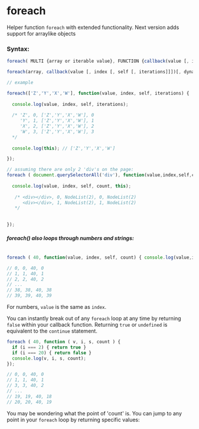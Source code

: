 # foreach
Helper function `foreach` with extended functionality.
Next version adds support for arraylike objects

### Syntax: 
```javascript
foreach( MULTI {array or iterable value}, FUNCTION {callback(value [, index, [, self [, iterations]]]){} }, BOOLEAN {use_dynamic_length}, MULTI {modify_this_scope});
```

```javascript
foreach(array, callback(value [, index [, self [, iterations]]])[, dynamiclength][, thisArg]);

// example

foreach(['Z','Y','X','W'], function(value, index, self, iterations) {
  
  console.log(value, index, self, iterations); 
  
  /* 'Z', 0, ['Z','Y','X','W'], 0
     'Y', 1, ['Z','Y','X','W'], 1
     'X', 2, ['Z','Y','X','W'], 2
     'W', 3, ['Z','Y','X','W'], 3
  */
  
  console.log(this); // ['Z','Y','X','W']

});

// assuming there are only 2 'div's on the page:
foreach ( document.querySelectorAll('div'), function(value,index,self,count) {
		
  console.log(value, index, self, count, this);
      
   /* <div></div>, 0, NodeList(2), 0, NodeList(2)
      <div></div>, 1, NodeList(2), 1, NodeList(2)
   */
    
		
});


```

##### foreach() also loops through numbers and strings:

```javascript

foreach ( 40, function(value, index, self, count) { console.log(value,index,self,count); });

// 0, 0, 40, 0 
// 1, 1, 40, 1 
// 2, 2, 40, 2
// ...
// 38, 38, 40, 38
// 39, 39, 40, 39

```
For numbers, `value` is the same as `index`. 

You can instantly break out of any `foreach` loop at any time by returning `false` within your callback function. Returning `true` or `undefined` is equivalent to the `continue` statement.

```javascript
foreach ( 40, function ( v, i, s, count ) {
  if (i === 2) { return true }
  if (i === 20) { return false }
  console.log(v, i, s, count);
});

// 0, 0, 40, 0
// 1, 1, 40, 1  
// 3, 3, 40, 2 
// ...
// 19, 19, 40, 18
// 20, 20, 40, 19
```

You may be wondering what the point of 'count' is. You can jump to any point in your `foreach` loop by returning specific values:
